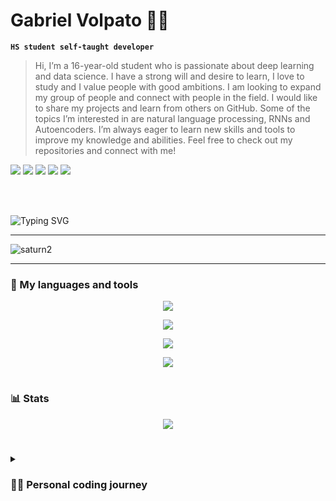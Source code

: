 
# Gabriel Volpato 👨‍💻

**`HS student self-taught developer`**

> Hi, I’m a 16-year-old student who is passionate about deep learning and data science. I have a strong will and desire to learn, I love to study and I value people with good ambitions. I am looking to expand my group of people and connect with people in the field. I would like to share my projects and learn from others on GitHub. Some of the topics I’m interested in are natural language processing, RNNs and Autoencoders. I’m always eager to learn new skills and tools to improve my knowledge and abilities. Feel free to check out my repositories and connect with me!
> 
<div> 
  <img src="http://ForTheBadge.com/images/badges/made-with-python.svg">
  <img src="http://ForTheBadge.com/images/badges/built-with-love.svg">
  <a href = "mailto:gvolpato.lima@gmail.com"><img src="https://img.shields.io/badge/-Gmail-%23333?style=for-the-badge&logo=gmail&logoColor=white"></a>
  <a href="https://www.linkedin.com/in/gabriel-volpato-458705271/" target="_blank"><img src="https://img.shields.io/badge/-LinkedIn-%230077B5?style=for-the-badge&logo=linkedin&logoColor=white"></a>
  <a href="https://twitter.com/gvolpatolima" target="_blank"><img src="https://img.shields.io/badge/Twitter-1DA1F2?style=for-the-badge&logo=twitter&logoColor=white"></a> 
  
</div align="center">

‎‎‎‎‎‎‎          
‎‎‎‎‎‎‎          

![Typing SVG](https://readme-typing-svg.herokuapp.com?duration=10000&center=true&vCenter=true&width=800&height=30&lines=Hello+this+is+Volpato%2C+Welcome+to+my+Github+page.)

---

![saturn2](https://user-images.githubusercontent.com/130118116/230798429-e642b59b-9e2f-4109-b472-f7bd5026eb94.png)

---

### 🧰 My languages and tools

<p align="center">
  <a href="https://skillicons.dev">
    <img src="https://skillicons.dev/icons?i=arduino,bash,css,django,docker,flask,python,linux"/>
  </a>
</p>

<p align="center">
  <a href="https://skillicons.dev">
    <img src="https://skillicons.dev/icons?i=bots,discord,github,git,latex,nginx,pytorch,tensorflow"/>
  </a>
</p>

<p align="center">
  <a href="https://skillicons.dev">
    <img src="https://skillicons.dev/icons?i=html,js,jquery,kubernetes,linkedin,lua,md,neovim"/>
  </a>
</p>

<p align="center">
  <a href="https://skillicons.dev">
    <img src="https://skillicons.dev/icons?i=powershell,r,replit,stackoverflow,twitter,vim,vscode,atom"/>
  </a>
</p>



#


### 📊 Stats

<p align="center">
    <a href="https://github-readme-stats.vercel.app">
        <img src ="https://github-readme-stats.vercel.app/api/top-langs?username=gvolpatolima&show_icons=true&locale=en&layout=compact&theme=dark&lang_count=6"/>
    </a>
</p>

#

<details>
 <summary><h3>👨‍💻 Personal coding journey</h3></summary>
  I started coding as a young 12-year-old learning from books at the local university. I wanted to learn it all and would spend hours in the library. I had a great hiatus due to not being able to get past some of the harder languages like C. Then I had a great breakthrough around 14 years old when I first started using Linux. I downloaded the Arch ISO and had many problems in my first installation, but then I got the hang of it and started experimenting on computers I built from the electronic trash I found. That’s when I learned all the server-related tools like Nginx, Docker and SSH. It was a great time and I had lots of fun. At around 15, I started taking programming more seriously, doing courses I could afford by private tutoring math and expanding my horizons and setting goals. Now I think I’m ready for the job market and I’m eager to learn more and more.
